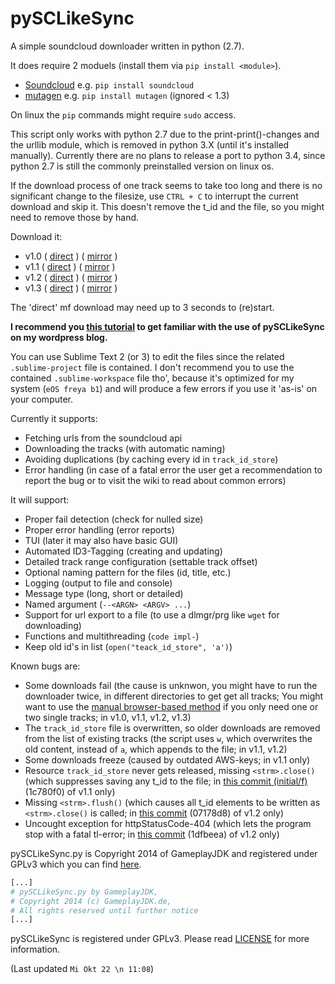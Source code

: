 pySCLikeSync
============

A simple soundcloud downloader written in python (2.7).

It does require 2 moduels (install them via `pip install <module>`).

* [Soundcloud](https://github.com/soundcloud/soundcloud-python) e.g. `pip install soundcloud`
* [mutagen](https://bitbucket.org/lazka/mutagen) e.g. `pip install mutagen` (ignored < 1.3)

On linux the `pip` commands might require `sudo` access.

This script only works with python 2.7 due to the print-print()-changes and the urllib module, which is removed in python 3.X (until it's installed manually). Currently there are no plans to release a port to python 3.4, since python 2.7 is still the commonly preinstalled version on linux os.

If the download process of one track seems to take too long and there is no significant change to the filesize, use `CTRL + C` to interrupt the current download and skip it. This doesn't remove the t_id and the file, so you might need to remove those by hand.

Download it:
* v1.0 ( [direct](http://download1324.mediafire.com/m142bqeg5ikg/zt4x9ixu56rw4b5/pySCLikeSync-v1.0.py) ) ( [mirror](http://www.mediafire.com/download/zt4x9ixu56rw4b5/pySCLikeSync-v1.0.py) )
* v1.1 ( [direct](http://download944.mediafire.com/501ls0eo9pfg/7oryhqnbjzrn8ec/pySCLikeSync-v1.1.py) ) ( [mirror](http://www.mediafire.com/download/7oryhqnbjzrn8ec/pySCLikeSync-v1.1.py) )
* v1.2 ( [direct](http://download1585.mediafire.com/xpdssbdehpjg/2s3tbob9pzu27f3/pySCLikeSync-v1.2.py) ) ( [mirror](http://www.mediafire.com/download/2s3tbob9pzu27f3/pySCLikeSync-v1.2.py) )
* v1.3 ( [direct](http://download948.mediafire.com/t4y1n666z76g/npogv6z93z9v16f/pySCLikeSync-v1.3.py) ) ( [mirror](http://www.mediafire.com/download/npogv6z93z9v16f/pySCLikeSync-v1.3.py) )

The 'direct' mf download may need up to 3 seconds to (re)start.

__I recommend you [this tutorial](http://gameplayjdk.wordpress.com/2014/07/28/tutorial-how-to-use-pysclikesync-to-download-your-favourite-tracks-from-soundcloud-28-07-2014/) to get familiar with the use of pySCLikeSync on my wordpress blog.__

You can use Sublime Text 2 (or 3) to edit the files since the related `.sublime-project` file is contained. I don't recommend you to use the contained `.sublime-workspace` file tho', because it's optimized for my system (`eOS freya b1`) and will produce a few errors if you use it 'as-is' on your computer.

Currently it supports:
* Fetching urls from the soundcloud api
* Downloading the tracks (with automatic naming)
* Avoiding duplications (by caching every id in `track_id_store`)
* Error handling (in case of a fatal error the user get a recommendation to report the bug or to visit the wiki to read about common errors)

It will support:
* Proper fail detection (check for nulled size)
* Proper error handling (error reports)
* TUI (later it may also have basic GUI)
* Automated ID3-Tagging (creating and updating)
* Detailed track range configuration (settable track offset)
* Optional naming pattern for the files (id, title, etc.)
* Logging (output to file and console)
* Message type (long, short or detailed)
* Named argument (`--<ARGN> <ARGV> ...`)
* Support for url export to a file (to use a dlmgr/prg like `wget` for downloading)
* Functions and multithreading (`code impl-`)
* Keep old id's in list (`open("teack_id_store", 'a')`)

Known bugs are:
* Some downloads fail (the cause is unknwon, you might have to run the downloader twice, in different directories to get get all tracks; You might want to use the [manual browser-based method](http://gameplayjdk.wordpress.com/2014/01/10/how-to-download-any-track-from-soundcloud-com-10-01-2014/) if you only need one or two single tracks; in v1.0, v1.1, v1.2, v1.3)
* The `track_id_store` file is overwritten, so older downloads are removed from the list of existing tracks (the script uses `w`, which overwrites the old content, instead of `a`, which appends to the file; in v1.1, v1.2)
* Some downloads freeze (caused by outdated AWS-keys; in v1.1 only)
* Resource `track_id_store` never gets released, missing `<strm>.close()` (which suppresses saving any t_id to the file; in [this commit (initial/f)](https://github.com/GameplayJDK/pySCLikeSync/commit/1c780f01b4954aab4cad8a1dcedcb099041d2600) (1c780f0) of v1.1 only)
* Missing `<strm>.flush()` (which causes all t_id elements to be written as `<strm>.close()` is called; in [this commit](https://github.com/GameplayJDK/pySCLikeSync/commit/07178d83d5480b5ffafcc4ea612f21669262c188) (07178d8) of v1.2 only)
* Uncought exception for httpStatusCode-404 (which lets the program stop with a fatal tl-error; in [this commit](https://github.com/GameplayJDK/pySCLikeSync/commit/1dfbeeaa79edbb456cb2a54895f70fa8b4c2ca2b) (1dfbeea) of v1.2 only)

pySCLikeSync.py is Copyright 2014 of GameplayJDK and registered under GPLv3 which you can find [here](https://raw.githubusercontent.com/GameplayJDK/pySCLikeSync/master/LICENSE).
```python
[...]
# pySCLikeSync.py by GameplayJDK,
# Copyright 2014 (c) GameplayJDK.de,
# All rights reserved until further notice
[...]
```
pySCLikeSync is registered under GPLv3. Please read [LICENSE](LICENSE) for more information.

(Last updated `Mi Okt 22 \n 11:08`)
